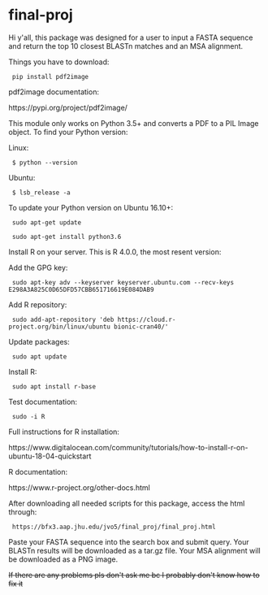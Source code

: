 # final-proj

Hi y'all, this package was designed for a user to input a FASTA sequence and return the top 10 closest BLASTn matches and an MSA alignment.

Things you have to download:
<p><code> pip install pdf2image </code></p>

pdf2image documentation:
<p>https://pypi.org/project/pdf2image/</p>


This module only works on Python 3.5+ and converts a PDF to a PIL Image object. To find your Python version:
<p> Linux: </p>
<p><code> $ python --version </code></p>
<p> Ubuntu: </p>
<p><code> $ lsb_release -a </p></code>

To update your Python version on Ubuntu 16.10+:
<p><code> sudo apt-get update </p></code>
<p><code> sudo apt-get install python3.6 </p></code>


Install R on your server. This is R 4.0.0, the most resent version:
<p>Add the GPG key:</p>
<p><code> sudo apt-key adv --keyserver keyserver.ubuntu.com --recv-keys E298A3A825C0D65DFD57CBB651716619E084DAB9 </code></p>
<p>Add R repository:</p>
<p><code> sudo add-apt-repository 'deb https://cloud.r-project.org/bin/linux/ubuntu bionic-cran40/' </code></p>
<p>Update packages: </p>
<p><code> sudo apt update </p></code>
<p> Install R: </p>
<p><code> sudo apt install r-base </p></code>
<p> Test documentation: </p>
<p><code> sudo -i R </code></p>

Full instructions for R installation:
<p>https://www.digitalocean.com/community/tutorials/how-to-install-r-on-ubuntu-18-04-quickstart</p>

R documentation:
<p>https://www.r-project.org/other-docs.html</p>


After downloading all needed scripts for this package, access the html through:
<p><code> https://bfx3.aap.jhu.edu/jvo5/final_proj/final_proj.html </p></code>

Paste your FASTA sequence into the search box and submit query. Your BLASTn results will be downloaded as a tar.gz file. Your MSA alignment will be downloaded as a PNG image.

<strike>If there are any problems pls don't ask me bc I probably don't know how to fix it </strike>

